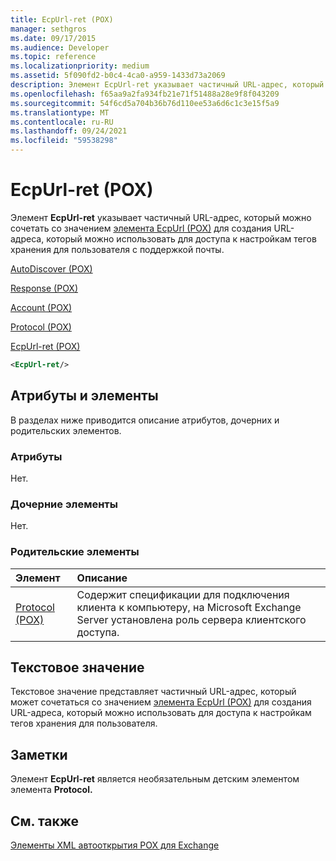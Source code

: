 ```yaml
---
title: EcpUrl-ret (POX)
manager: sethgros
ms.date: 09/17/2015
ms.audience: Developer
ms.topic: reference
ms.localizationpriority: medium
ms.assetid: 5f090fd2-b0c4-4ca0-a959-1433d73a2069
description: Элемент EcpUrl-ret указывает частичный URL-адрес, который можно сочетать со значением элемента EcpUrl (POX) для создания URL-адреса, который можно использовать для доступа к настройкам тегов хранения для пользователя с поддержкой почты.
ms.openlocfilehash: f65aa9a2fa934fb21e71f51488a28e9f8f043209
ms.sourcegitcommit: 54f6cd5a704b36b76d110ee53a6d6c1c3e15f5a9
ms.translationtype: MT
ms.contentlocale: ru-RU
ms.lasthandoff: 09/24/2021
ms.locfileid: "59538298"
---
```

# <a name="ecpurl-ret-pox"></a>EcpUrl-ret (POX)

Элемент **EcpUrl-ret** указывает частичный URL-адрес, который можно сочетать со значением [элемента EcpUrl (POX)](ecpurl-pox.md) для создания URL-адреса, который можно использовать для доступа к настройкам тегов хранения для пользователя с поддержкой почты. 
  
[AutoDiscover (POX)](autodiscover-pox.md)
  
[Response (POX)](response-pox.md)
  
[Account (POX)](account-pox.md)
  
[Protocol (POX)](protocol-pox.md)
  
[EcpUrl-ret (POX)](ecpurl-ret-pox.md)
  
```XML
<EcpUrl-ret/>
```

## <a name="attributes-and-elements"></a>Атрибуты и элементы

В разделах ниже приводится описание атрибутов, дочерних и родительских элементов.
  
### <a name="attributes"></a>Атрибуты

Нет.
  
### <a name="child-elements"></a>Дочерние элементы

Нет.
  
### <a name="parent-elements"></a>Родительские элементы

|**Элемент**|**Описание**|
|:-----|:-----|
|[Protocol (POX)](protocol-pox.md) <br/> |Содержит спецификации для подключения клиента к компьютеру, на Microsoft Exchange Server установлена роль сервера клиентского доступа.  <br/> |
   
## <a name="text-value"></a>Текстовое значение

Текстовое значение представляет частичный URL-адрес, который может сочетаться со значением [элемента EcpUrl (POX)](ecpurl-pox.md) для создания URL-адреса, который можно использовать для доступа к настройкам тегов хранения для пользователя. 
  
## <a name="remarks"></a>Заметки

Элемент **EcpUrl-ret** является необязательным детским элементом элемента **Protocol.** 
  
## <a name="see-also"></a>См. также



[Элементы XML автооткрытия POX для Exchange](pox-autodiscover-xml-elements-for-exchange.md)

